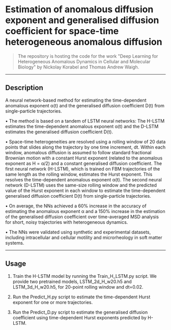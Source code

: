 # Estimation of anomalous diffusion exponent and generalised diffusion coefficient for space-time heterogeneous anomalous diffusion 

> The repository is hosting the code for the work "Deep Learning for Heterogeneous Anomalous Dynamics in Cellular and Molecular Biology" by Nickolay Korabel and Thomas Andrew Waigh.

---

## **Description**

A neural network-based method for estimating the time-dependent anomalous exponent α(t) and the generalised diffusion coefficient D(t) from single-particle trajectories.

• The method is based on a tandem of LSTM neural networks: The H-LSTM estimates the time-dependent anomalous exponent α(t) and the D-LSTM estimates the generalised diffusion coefficient D(t).

• Space-time heterogeneities are resolved using a rolling window of 20 data points that slides along the trajectory by one time increment, dt. Within each window, anomalous diffusion is assumed to follow standard fractional Brownian motion with a constant Hurst exponent (related to the anomalous exponent as H = α/2) and a constant generalised diffusion coefficient. The first neural network (H-LSTM), which is trained on FBM trajectories of the same length as the rolling window, estimates the Hurst exponent. This resolves the time-dependent anomalous exponent α(t). The second neural network (D-LSTM) uses the same-size rolling window and the predicted value of the Hurst exponent in each window to estimate the time-dependent generalised diffusion coefficient D(t) from single-particle trajectories.
 
• On average, the NNs achieved a 60% increase in the accuracy of estimating the anomalous exponent α and a 150% increase in the estimation of the generalised diffusion coefficient over time-averaged MSD analysis for short, noisy trajectories with heterogeneous dynamics.
 
• The NNs were validated using synthetic and experimental datasets, including intracellular and cellular motility and microrheology in soft matter systems.

---

## **Usage**

1) Train the H-LSTM model by running the Train_H_LSTM.py script. We provide two pretrained models, LSTM_2d_H_w20.h5 and LSTM_3d_H_w20.h5, for 20-point rolling window and dt=0.02.

2) Run the Predict_H.py script to estimate the time-dependent Hurst exponent for one or more trajectories.

3) Run the Predict_D.py script to estimate the generalised diffusion coefficient using time-dependent Hurst exponents predicted by H-LSTM.

```
